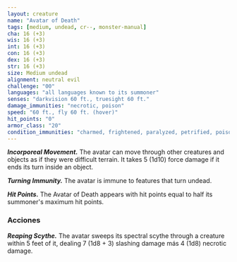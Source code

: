 ```yaml
---
layout: creature
name: "Avatar of Death"
tags: [medium, undead, cr--, monster-manual]
cha: 16 (+3)
wis: 16 (+3)
int: 16 (+3)
con: 16 (+3)
dex: 16 (+3)
str: 16 (+3)
size: Medium undead
alignment: neutral evil
challenge: "00"
languages: "all languages known to its summoner"
senses: "darkvision 60 ft., truesight 60 ft."
damage_immunities: "necrotic, poison"
speed: "60 ft., fly 60 ft. (hover)"
hit_points: "0"
armor_class: "20"
condition_immunities: "charmed, frightened, paralyzed, petrified, poisoned , unconscious"
---
```


***Incorporeal Movement.*** The avatar can move through other creatures and objects as if they were difficult terrain. It takes 5 (1d10) force damage if it ends its turn inside an object.

***Turning Immunity.*** The avatar is immune to features that turn undead.

***Hit Points.*** The Avatar of Death appears with hit points equal to half its summoner's maximum hit points.

### Acciones

***Reaping Scythe.*** The avatar sweeps its spectral scythe through a creature within 5 feet of it, dealing 7 (1d8 + 3) slashing damage más 4 (1d8) necrotic damage.